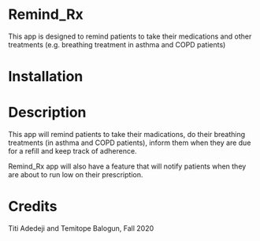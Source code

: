 # Remind_Rx
This app is designed to remind patients to take their medications and other treatments (e.g. breathing treatment in asthma and COPD patients)

# Installation

# Description
This app will remind patients to take their madications, do their breathing treatments (in asthma and COPD patients), inform them when they are due for
a refill and keep track of adherence. 

Remind_Rx app will also have a feature that will notify patients when they are about to run low on their prescription.

# Credits
Titi Adedeji and Temitope Balogun, Fall 2020 